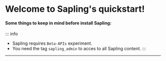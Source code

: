 # Welcome to Sapling's quickstart!

#### Some things to keep in mind before install Sapling:

::: info
- Sapling requires `Beta-APIs` experiment.
- You need the tag `sapling_admin` to acces to all Sapling content.
:::

---